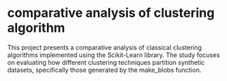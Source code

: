 # comparative analysis of clustering algorithm
This project presents a comparative analysis of classical clustering algorithms implemented using the Scikit-Learn library. The study focuses on evaluating how different clustering techniques partition synthetic datasets, specifically those generated by the make_blobs function.
